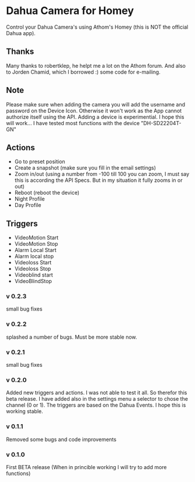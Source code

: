 # Dahua Camera for Homey
Control your Dahua Camera's using Athom's Homey (this is NOT the official Dahua app).

## Thanks
Many thanks to robertklep, he helpt me a lot on the Athom forum. And also to Jorden Chamid, which I borrowed :) some code for e-mailing.

## Note
Please make sure when adding the camera you will add the username and password on the Device Icon. Otherwise it won't work as the App cannot authorize itself using the API. Adding a device is experimential. I hope this will work...
I have tested most functions with the device "DH-SD22204T-GN"

## Actions
- Go to preset position
- Create a snapshot (make sure you fill in the email settings)
- Zoom in/out (using a number from -100 till 100 you can zoom, I must say this is according the API Specs. But in my situation it fully zooms in or out)
- Reboot (reboot the device)
- Night Profile
- Day Profile

## Triggers
 - VideoMotion Start
 - VideoMotion Stop
 - Alarm Local Start
 - Alarm local stop
 - Videoloss Start
 - Videoloss Stop
 - Videoblind start
 - VideoBlindStop

### v 0.2.3
small bug fixes

### v 0.2.2
splashed a number of bugs. Must be more stable now.

### v 0.2.1
small bug fixes

### v 0.2.0
Added new triggers and actions. I was not able to test it all. So therefor this beta release. I have added also in the settings menu a selector to chose the channel (0 or 1). The triggers are based on the Dahua Events. I hope this is working stable. 

### v 0.1.1
Removed some bugs and code improvements

### v 0.1.0
First BETA release (When in princible working I will try to add more functions)
